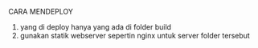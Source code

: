 CARA MENDEPLOY

1. yang di deploy hanya yang ada di folder build
2. gunakan statik webserver sepertin nginx untuk server folder tersebut